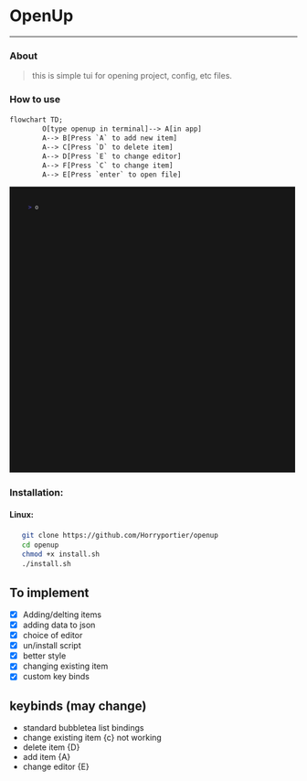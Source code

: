 # OpenUp
___

### About
> this is simple tui for opening project, config, etc files.

### How to use

```mermaid
flowchart TD;
        O[type openup in terminal]--> A[in app]
        A--> B[Press `A` to add new item]
        A--> C[Press `D` to delete item]
        A--> D[Press `E` to change editor]
        A--> F[Press `C` to change item]
        A--> E[Press `enter` to open file]
```

<img src="https://raw.githubusercontent.com/Horryportier/openup/main/v1/openupvid.gif" width=500 />


### Installation:

#### Linux:

```bash
   git clone https://github.com/Horryportier/openup
   cd openup
   chmod +x install.sh
   ./install.sh
```

## To implement
- [x] Adding/delting items
- [x] adding data to json
- [x] choice of editor
- [x] un/install script
- [x] better style
- [x] changing existing item
- [x] custom key binds

## keybinds (may change)

- standard bubbletea list bindings
- change existing item {c} not working 
- delete item {D}
- add item {A}
- change editor {E}

